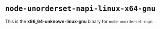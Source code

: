 # `node-unorderset-napi-linux-x64-gnu`

This is the **x86_64-unknown-linux-gnu** binary for `node-unorderset-napi`
